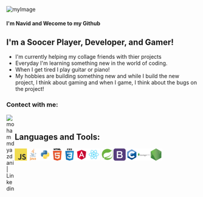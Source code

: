 ![myImage](https://media2.giphy.com/media/i4MAH84pqe2m2aVojc/200w.webp?cid=ecf05e47wllzlffmh4yz9c94tgrhtabokcmolrdlwvo7r2gc&rid=200w.webp&ct=g)
#### I'm Navid and Wecome to my Github

## I'm a Soocer Player, Developer, and Gamer!
- I'm currently helping my collage friends with thier projects
- Everyday I'm learning something new in the world of coding.    
- When I get tired I play guitar or piano!
- My hobbies are building something new and while I build the new project, I think about gaming and when I game, I think about the bugs on the project!  


### Contect with me:
[<img align="left" alt="mohammd yazdani | Linkedin" width="22px" src="https://www.citypng.com/public/uploads/preview/linkedin-square-white-icon-transparent-png-11640440452zi2ykndpw2.png" />][linkedin]




<br />


## Languages and Tools:
<img height="32" width="32" src="https://raw.githubusercontent.com/github/explore/5b3600551e122a3277c2c5368af2ad5725ffa9a1/topics/javascript/javascript.png" /><img height="32" width="32" src="https://raw.githubusercontent.com/github/explore/5b3600551e122a3277c2c5368af2ad5725ffa9a1/topics/java/java.png" /><img height="32" width="32" src="https://raw.githubusercontent.com/github/explore/5b3600551e122a3277c2c5368af2ad5725ffa9a1/topics/python/python.png" /><img height="32" width="32" src="https://raw.githubusercontent.com/github/explore/5b3600551e122a3277c2c5368af2ad5725ffa9a1/topics/html/html.png" /><img height="32" width="32" src="https://raw.githubusercontent.com/github/explore/5b3600551e122a3277c2c5368af2ad5725ffa9a1/topics/css/css.png" /><img height="32" width="32" src="https://raw.githubusercontent.com/github/explore/5b3600551e122a3277c2c5368af2ad5725ffa9a1/topics/angular/angular.png" /><img height="32" width="32" src="https://raw.githubusercontent.com/github/explore/5b3600551e122a3277c2c5368af2ad5725ffa9a1/topics/react/react.png" />
<img height="32" width="32" src="https://raw.githubusercontent.com/github/explore/80688e429a7d4ef2fca1e82350fe8e3517d3494d/topics/spring-boot/spring-boot.png" /><img height="32" width="32" src="https://raw.githubusercontent.com/github/explore/80688e429a7d4ef2fca1e82350fe8e3517d3494d/topics/bootstrap/bootstrap.png" /><img height="32" width="32" src="https://raw.githubusercontent.com/github/explore/f3e22f0dca2be955676bc70d6214b95b13354ee8/topics/c/c.png" /><img height="32" width="32" src="https://raw.githubusercontent.com/github/explore/5b3600551e122a3277c2c5368af2ad5725ffa9a1/topics/mongodb/mongodb.png" /><img height="32" width="32" src="https://raw.githubusercontent.com/github/explore/5b3600551e122a3277c2c5368af2ad5725ffa9a1/topics/nodejs/nodejs.png" />




[linkedin]: https://www.linkedin.com/in/navidyazdani7

